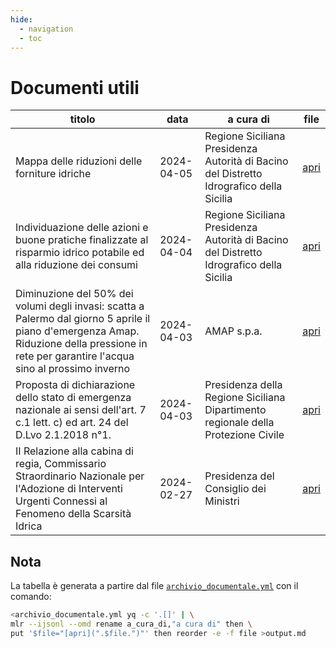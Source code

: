 ```yaml
---
hide:
  - navigation
  - toc
---
```


# Documenti utili

| titolo | data | a cura di | file |
| --- | --- | --- | --- |
| Mappa delle riduzioni delle forniture idriche | 2024-04-05 | Regione Siciliana Presidenza Autorità di Bacino del Distretto Idrografico della Sicilia | [apri](2024-04-05_mappa-riduzioni-forniture-idriche.pdf) |
| Individuazione delle azioni e buone pratiche finalizzate al risparmio idrico potabile ed alla riduzione dei consumi | 2024-04-04 | Regione Siciliana Presidenza Autorità di Bacino del Distretto Idrografico della Sicilia | [apri](risparmio_idrico_azioni_pratiche.pdf) |
| Diminuzione del 50% dei volumi degli invasi: scatta a Palermo dal giorno 5 aprile il piano d'emergenza Amap. Riduzione della pressione in rete per garantire l'acqua sino al prossimo inverno | 2024-04-03 | AMAP s.p.a. | [apri](diminuzione_volumi_invasi_piano_emergenza_amap_palermo.pdf) |
| Proposta di dichiarazione dello stato di emergenza nazionale ai sensi dell'art. 7 c.1 lett. c) ed art. 24 del D.Lvo 2.1.2018 n°1. | 2024-04-03 | Presidenza della Regione Siciliana Dipartimento regionale della Protezione Civile | [apri](emergenza_nazionale_art7e24_dlvo2018n1.pdf) |
| II Relazione alla cabina di regia, Commissario Straordinario Nazionale per l'Adozione di Interventi Urgenti Connessi al Fenomeno della Scarsità Idrica | 2024-02-27 | Presidenza del Consiglio dei Ministri | [apri](relazione_cabina-regia_commissario-straordinario-nazionale_interventi-scarsita-idrica.pdf) |


## Nota

La tabella è generata a partire dal file [`archivio_documentale.yml`](archivio_documentale.yml) con il comando:

```bash
<archivio_documentale.yml yq -c '.[]' | \
mlr --ijsonl --omd rename a_cura_di,"a cura di" then \
put '$file="[apri](".$file.")"' then reorder -e -f file >output.md
```

